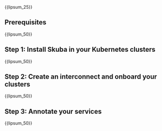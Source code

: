{{lipsum_25}}

## Prerequisites

{{lipsum_50}}

## Step 1: Install Skuba in your Kubernetes clusters

{{lipsum_50}}

## Step 2: Create an interconnect and onboard your clusters

{{lipsum_50}}

## Step 3: Annotate your services

{{lipsum_50}}
